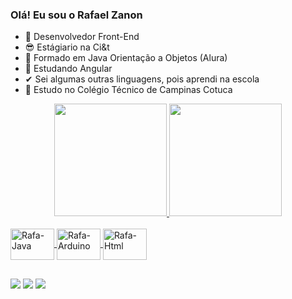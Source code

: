 ### Olá! Eu sou o Rafael Zanon

- 🔭 Desenvolvedor Front-End
- 😎 Estágiario na Ci&t 
- 🌱 Formado em Java Orientação a Objetos (Alura)
- 🔭 Estudando Angular
- ✔  Sei algumas outras linguagens, pois aprendi na escola
- 🥳 Estudo no Colégio Técnico de Campinas Cotuca


<div align="center">
  <a href="https://github.com/rafaelZanon">
  <img height="180em" src="https://github-readme-stats.vercel.app/api?username=rafaelZanon&show_icons=true&theme=dark&include_all_commits=true&count_private=true"/>
  <img height="180em" src="https://github-readme-stats.vercel.app/api/top-langs/?username=rafaelZanon&layout=compact&langs_count=7&theme=dark"/>
</div>
  
  
  </div>
<div style="display: inline_block"><br>
  <img align="center" alt="Rafa-Java" height="50" width="70" src="https://cdn.jsdelivr.net/gh/devicons/devicon/icons/java/java-original-wordmark.svg">
  <img align="center" alt="Rafa-Arduino" height="50" width="70" src="https://cdn.jsdelivr.net/gh/devicons/devicon/icons/arduino/arduino-original-wordmark.svg">
  <img align="center" alt="Rafa-Html" height="50" width="70" src="https://cdn.jsdelivr.net/gh/devicons/devicon/icons/html5/html5-original-wordmark.svg">

## 
  
<div>
  <a href="https://instagram.com/rafael_zanon" target="_blank"><img src="https://img.shields.io/badge/-Instagram-%23E4405F?style=for-the-badge&logo=instagram&logoColor=white" target="_blank"></a>
  <a href = "mailto:rafael.zikazanon@gmail.com"><img src="https://img.shields.io/badge/-Gmail-%23333?style=for-the-badge&logo=gmail&logoColor=white" target="_blank"></a>
  <a href="https://www.linkedin.com/in/rafael-zanon-77a657216" target="_blank"><img src="https://img.shields.io/badge/-LinkedIn-%230077B5?style=for-the-badge&logo=linkedin&logoColor=white" target="_blank"></a>   

